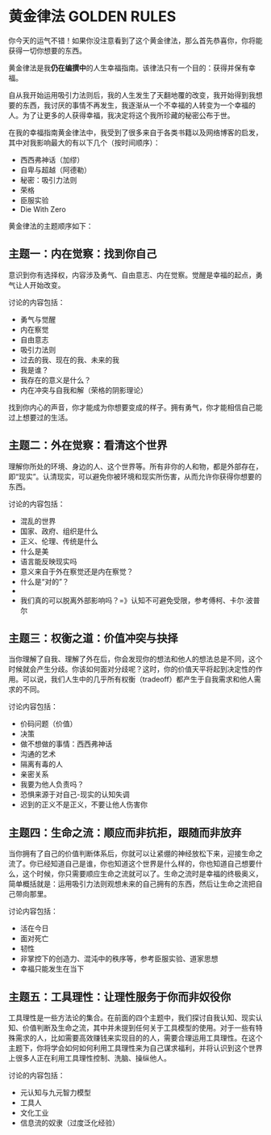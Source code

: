 # 黄金律法 GOLDEN RULES

你今天的运气不错！如果你没注意看到了这个黄金律法，那么首先恭喜你，你将能获得一切你想要的东西。

黄金律法是我**仍在编撰中**的人生幸福指南。该律法只有一个目的：获得并保有幸福。

自从我开始运用吸引力法则后，我的人生发生了天翻地覆的改变，我开始得到我想要的东西，我讨厌的事情不再发生，我逐渐从一个不幸福的人转变为一个幸福的人。为了让更多的人获得幸福，我决定将这个我所珍藏的秘密公布于世。

在我的幸福指南黄金律法中，我受到了很多来自于各类书籍以及网络博客的启发，其中对我影响最大的有以下几个（按时间顺序）：

* 西西弗神话（加缪）
* 自卑与超越（阿德勒）
* 秘密：吸引力法则
* 荣格
* 臣服实验
* Die With Zero

黄金律法的主题顺序如下：

## 主题一：内在觉察：找到你自己

意识到你有选择权，内容涉及勇气、自由意志、内在觉察。觉醒是幸福的起点，勇气让人开始改变。

讨论的内容包括：

* 勇气与觉醒
* 内在察觉
* 自由意志
* 吸引力法则
* 过去的我、现在的我、未来的我
* 我是谁？
* 我存在的意义是什么？
* 内在冲突与自我和解（荣格的阴影理论）

找到你内心的声音，你才能成为你想要变成的样子。拥有勇气，你才能相信自己能过上想要过的生活。

## 主题二：外在觉察：看清这个世界

理解你所处的环境、身边的人、这个世界等。所有非你的人和物，都是外部存在，即“现实”。认清现实，可以避免你被环境和现实所伤害，从而允许你获得你想要的东西。

讨论的内容包括：

* 混乱的世界
* 国家、政府、组织是什么
* 正义、伦理、传统是什么
* 什么是美
* 语言能反映现实吗
* 意义来自于外在察觉还是内在察觉？
* 什么是“对的”？
* 
* 我们真的可以脱离外部影响吗？=》认知不可避免受限，参考傅柯、卡尔·波普尔

## 主题三：权衡之道：价值冲突与抉择

当你理解了自我、理解了外在后，你会发现你的想法和他人的想法总是不同，这个时候就会产生分歧。你该如何面对分歧呢？这时，你的价值天平将起到决定性的作用。可以说，我们人生中的几乎所有权衡（tradeoff）都产生于自我需求和他人需求的不同。

讨论内容包括：

* 价码问题（价值）
* 决策
* 做不想做的事情：西西弗神话
* 沟通的艺术
* 隔离有毒的人
* 亲密关系
* 我要为他人负责吗？
* 恐惧来源于对自己-现实的认知失调
* 迟到的正义不是正义，不要让他人伤害你

## 主题四：生命之流：顺应而非抗拒，跟随而非放弃

当你拥有了自己的价值判断体系后，你就可以让紧绷的神经放松下来，迎接生命之流了。你已经知道自己是谁，你也知道这个世界是什么样的，你也知道自己想要什么，这个时候，你只需要顺应生命之流就可以了。生命之流时是幸福的终极奥义，简单概括就是：运用吸引力法则观想未来的自己拥有的东西，然后让生命之流把自己带向那里。

讨论内容包括：

* 活在今日
* 面对死亡
* 韧性
* 非掌控下的创造力、混沌中的秩序等，参考臣服实验、道家思想
* 幸福只能发生在当下

## 主题五：工具理性：让理性服务于你而非奴役你

工具理性是一些方法论的集合。在前面的四个主题中，我们探讨自我认知、现实认知、价值判断及生命之流，其中并未提到任何关于工具模型的使用。对于一些有特殊需求的人，比如需要高效赚钱来实现目的的人，需要合理运用工具理性。在这个主题下，你将学会如何如何利用工具理性来为自己谋求福利，并将认识到这个世界上很多人正在利用工具理性控制、洗脑、操纵他人。

讨论的内容包括：

* 元认知与九元智力模型
* 工具人
* 文化工业
* 信息流的奴隶（过度泛化经验）
